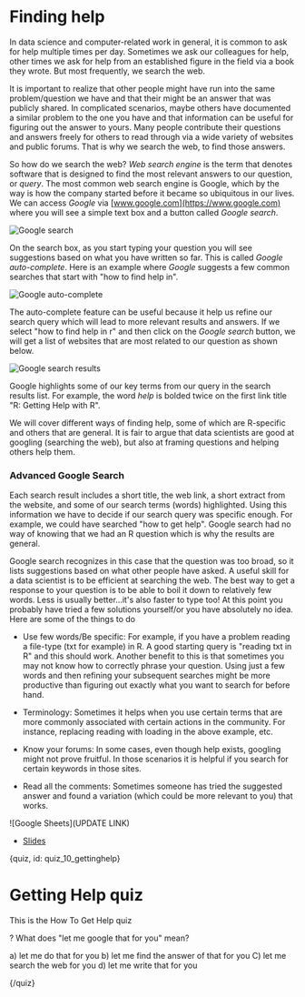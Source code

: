 # Finding help

In data science and computer-related work in general, it is common to ask for help multiple times per day. Sometimes we ask our colleagues for help, other times we ask for help from an established figure in the field via a book they wrote. But most frequently, we search the web. 

It is important to realize that other people might have run into the same problem/question we have and that their might be an answer that was publicly shared. In complicated scenarios, maybe others have documented a similar problem to the one you have and that information can be useful for figuring out the answer to yours. Many people contribute their questions and answers freely for others to read through via a wide variety of websites and public forums. That is why we search the web, to find those answers.

So how do we search the web? _Web search engine_ is the term that denotes software that is designed to find the most relevant answers to our question, or _query_. The most common web search engine is Google, which by the way is how the company started before it became so ubiquitous in our lives. We can access _Google_ via [www.google.com](https://www.google.com) where you will see a simple text box and a button called _Google search_.

![Google search](images/10_how_to_google/00_google.png)

On the search box, as you start typing your question you will see suggestions based on what you have written so far. This is called _Google auto-complete_. Here is an example where _Google_ suggests a few common searches that start with "how to find help in".

![Google auto-complete](images/10_how_to_google/01_autocomplete.png)

The auto-complete feature can be useful because it help us refine our search query which will lead to more relevant results and answers. If we select "how to find help in r" and then click on the _Google search_ button, we will get a list of websites that are most related to our question as shown below.

![Google search results](images/10_how_to_google/02_searchres.png)

Google highlights some of our key terms from our query in the search results list. For example, the word _help_ is bolded twice on the first link title "R: Getting Help with R".

We will cover different ways of finding help, some of which are R-specific and others that are general. It is fair to argue that data scientists are good at googling (searching the web), but also at framing questions and helping others help them. 

### Advanced Google Search

Each search result includes a short title, the web link, a short extract from the website, and some of our search terms (words) highlighted. Using this information we have to decide if our search query was specific enough. For example, we could have searched "how to get help". Google search had no way of knowing that we had an R question which is why the results are general.

Google search recognizes in this case that the question was too broad, so it lists suggestions based on what other people have asked. A useful skill for a data scientist is to be efficient at searching the web. The best way to get a response to your question is to be able to boil it down to relatively few words. Less is usually better...it's also faster to type too! At this point you probably have tried a few solutions yourself/or you have absolutely no idea. Here are some of the things to do

* Use few words/Be specific: For example, if you have a problem reading a file-type (txt for example) in R. A good starting query is "reading txt in R" and this should work. Another benefit to this is that sometimes you may not know how to correctly phrase your question. Using just a few words and then refining your subsequent searches might be more productive than figuring out exactly what you want to search for before hand. 


* Terminology: Sometimes it helps when you use certain terms that are more commonly associated with certain actions in the community. For instance, replacing reading with loading in the above example, etc.


* Know your forums: In some cases, even though help exists, googling might not prove fruitful. In those scenarios it is helpful if you search for certain keywords in those sites.


* Read all the comments: Sometimes someone has tried the suggested answer and found a variation (which could be more relevant to you) that works.

![Google Sheets](UPDATE LINK)

* [Slides](https://docs.google.com/presentation/d/143gvqcynq_bl7iVd2G9yjumwJJkAy0S6CyNCsrJ2LgE/edit?usp=sharing)

{quiz, id: quiz_10_gettinghelp}

# Getting Help quiz

This is the How To Get Help quiz

? What does "let me google that for you" mean?

a) let me do that for you
b) let me find the answer of that for you
C) let me search the web for you
d) let me write that for you

{/quiz}
